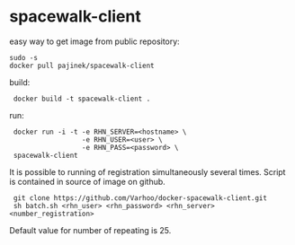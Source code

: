 # spacewalk-client

easy way to get image from public repository:

```
sudo -s
docker pull pajinek/spacewalk-client
```

build:

```
 docker build -t spacewalk-client .
```

run:

```
 docker run -i -t -e RHN_SERVER=<hostname> \
                  -e RHN_USER=<user> \
                  -e RHN_PASS=<password> \
 spacewalk-client
```

It is possible to running of registration simultaneously several times. Script is contained in source of image on github.

```
 git clone https://github.com/Varhoo/docker-spacewalk-client.git
 sh batch.sh <rhn_user> <rhn_password> <rhn_server> <number_registration>
```
Default value for number of repeating is 25.

